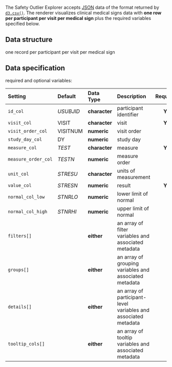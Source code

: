 The Safety Outlier Explorer accepts [JSON](https://en.wikipedia.org/wiki/JSON) data of the format returned by [`d3.csv()`](https://github.com/d3/d3-3.x-api-reference/blob/master/CSV.md). The renderer visualizes clinical medical signs data with **one row per participant per visit per medical sign** plus the required variables specified below.

## Data structure
one record per participant per visit per medical sign

## Data specification
required and optional variables:

| Setting | Default | Data Type | Description | Required? |
|:--------|:--------|:----------|:------------|:---------:|
|`id_col`|_USUBJID_|**character**|participant identifier|**Yes**|
|`visit_col`|VISIT|**character**|visit|**Yes**|
|`visit_order_col`|VISITNUM|**numeric**|visit order||
|`study_day_col`|DY|**numeric**|study day||
|`measure_col`|_TEST_|**character**|measure|**Yes**|
|`measure_order_col`|_TESTN_|**numeric**|measure order||
|`unit_col`|_STRESU_|**character**|units of measurement||
|`value_col`|_STRESN_|**numeric**|result|**Yes**|
|`normal_col_low`|_STNRLO_|**numeric**|lower limit of normal||
|`normal_col_high`|_STNRHI_|**numeric**|upper limit of normal||
|`filters[]`||**either**|an array of filter variables and associated metadata||
|`groups[]`||**either**|an array of grouping variables and associated metadata||
|`details[]`||**either**|an array of participant-level variables and associated metadata||
|`tooltip_cols[]`||**either**|an array of tooltip variables and associated metadata||